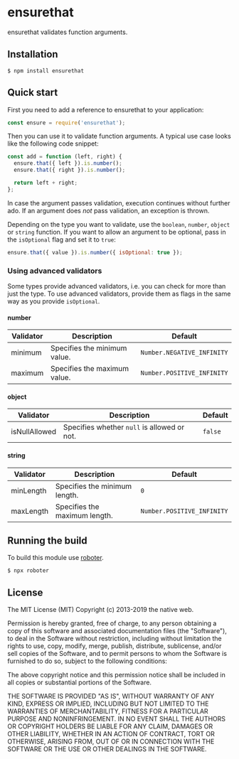# ensurethat

ensurethat validates function arguments.

## Installation

```shell
$ npm install ensurethat
```

## Quick start

First you need to add a reference to ensurethat to your application:

```javascript
const ensure = require('ensurethat');
```

Then you can use it to validate function arguments. A typical use case looks like the following code snippet:

```javascript
const add = function (left, right) {
  ensure.that({ left }).is.number();
  ensure.that({ right }).is.number();

  return left + right;
};
```

In case the argument passes validation, execution continues without further ado. If an argument does _not_ pass validation, an exception is thrown.

Depending on the type you want to validate, use the `boolean`, `number`, `object` or `string` function. If you want to allow an argument to be optional, pass in the `isOptional` flag and set it to `true`:

```javascript
ensure.that({ value }).is.number({ isOptional: true });
```

### Using advanced validators

Some types provide advanced validators, i.e. you can check for more than just the type. To use advanced validators, provide them as flags in the same way as you provide `isOptional`.

#### number

| Validator | Description                  | Default                    |
| --------- | ---------------------------- | -------------------------- |
| minimum   | Specifies the minimum value. | `Number.NEGATIVE_INFINITY` |
| maximum   | Specifies the maximum value. | `Number.POSITIVE_INFINITY` |

#### object

| Validator     | Description                                 | Default |
| ------------- | ------------------------------------------- | ------- |
| isNullAllowed | Specifies whether `null` is allowed or not. | `false` |

#### string

| Validator | Description                   | Default                    |
| --------- | ----------------------------- | -------------------------- |
| minLength | Specifies the minimum length. | `0`                        |
| maxLength | Specifies the maximum length. | `Number.POSITIVE_INFINITY` |

## Running the build

To build this module use [roboter](https://www.npmjs.com/package/roboter).

```shell
$ npx roboter
```

## License

The MIT License (MIT)
Copyright (c) 2013-2019 the native web.

Permission is hereby granted, free of charge, to any person obtaining a copy of this software and associated documentation files (the "Software"), to deal in the Software without restriction, including without limitation the rights to use, copy, modify, merge, publish, distribute, sublicense, and/or sell copies of the Software, and to permit persons to whom the Software is furnished to do so, subject to the following conditions:

The above copyright notice and this permission notice shall be included in all copies or substantial portions of the Software.

THE SOFTWARE IS PROVIDED "AS IS", WITHOUT WARRANTY OF ANY KIND, EXPRESS OR IMPLIED, INCLUDING BUT NOT LIMITED TO THE WARRANTIES OF MERCHANTABILITY, FITNESS FOR A PARTICULAR PURPOSE AND NONINFRINGEMENT. IN NO EVENT SHALL THE AUTHORS OR COPYRIGHT HOLDERS BE LIABLE FOR ANY CLAIM, DAMAGES OR OTHER LIABILITY, WHETHER IN AN ACTION OF CONTRACT, TORT OR OTHERWISE, ARISING FROM, OUT OF OR IN CONNECTION WITH THE SOFTWARE OR THE USE OR OTHER DEALINGS IN THE SOFTWARE.
